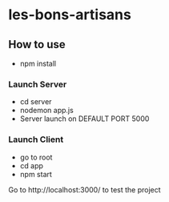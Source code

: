 # les-bons-artisans

## How to use
 - npm install
 
### Launch Server
 - cd server
 - nodemon app.js
 - Server launch on DEFAULT PORT 5000
 
### Launch Client
 - go to root
 - cd app
 - npm start
 
Go to http://localhost:3000/ to test the project
